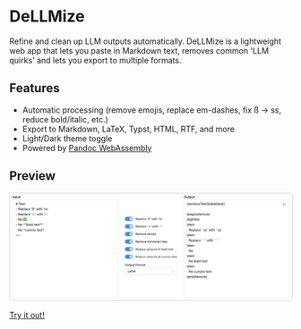 # DeLLMize

Refine and clean up LLM outputs automatically.
DeLLMize is a lightweight web app that lets you paste in Markdown text, removes common 'LLM quirks' and lets you export to multiple formats.

## Features

- Automatic processing (remove emojis, replace em-dashes, fix ß → ss, reduce bold/italic, etc.)
- Export to Markdown, LaTeX, Typst, HTML, RTF, and more
- Light/Dark theme toggle
- Powered by [Pandoc WebAssembly](https://github.com/tweag/pandoc-wasm)

## Preview

<img src="./assets/hero.png" style="border-radius: 5px; border: 1px solid #d1d1d1" alt="Hero Image" width="800"/>

[Try it out!](https://marcow03.github.io/dellmize)
